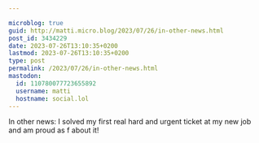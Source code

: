 ```yaml
---

microblog: true
guid: http://matti.micro.blog/2023/07/26/in-other-news.html
post_id: 3434229
date: 2023-07-26T13:10:35+0200
lastmod: 2023-07-26T13:10:35+0200
type: post
permalink: /2023/07/26/in-other-news.html
mastodon:
  id: 110780077723655892
  username: matti
  hostname: social.lol
---
```

In other news: I solved my first real hard and urgent ticket at my new job and am proud as f about it!
